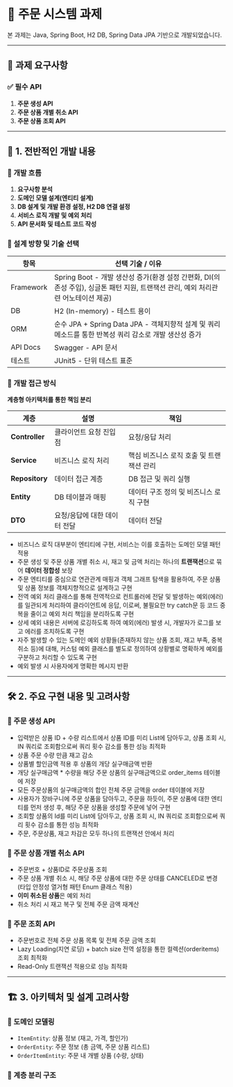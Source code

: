 # 🛒 주문 시스템 과제

본 과제는 Java, Spring Boot, H2 DB, Spring Data JPA 기반으로 개발되었습니다.

---

## 📌 과제 요구사항

### ✅ 필수 API
1. **주문 생성 API**
2. **주문 상품 개별 취소 API**
3. **주문 상품 조회 API**

---

## 🧭 1. 전반적인 개발 내용

### 🔹 개발 흐름
1. **요구사항 분석**
2. **도메인 모델 설계(엔티티 설계)**
3. **DB 설계 및 개발 환경 설정, H2 DB 연결 설정**
4. **서비스 로직 개발 및 예외 처리**
5. **API 문서화 및 테스트 코드 작성**

### 🔹 설계 방향 및 기술 선택
| 항목 | 선택 기술 / 이유 |
|------|-----------------|
| Framework | Spring Boot - 개발 생산성 증가(환경 설정 간편화, DI(의존성 주입), 싱글톤 패턴 지원, 트랜잭션 관리, 예외 처리관련 어노테이션 제공)|
| DB | H2 (In-memory) - 테스트 용이 |
| ORM | 순수 JPA + Spring Data JPA - 객체지향적 설계 및 쿼리 메소드를 통한 반복성 쿼리 감소로 개발 생산성 증가 |
| API Docs | Swagger - API 문서 |
| 테스트 | JUnit5 - 단위 테스트 표준 |

### 🔹 개발 접근 방식

**계층형 아키텍처를 통한 책임 분리**

| 계층        | 설명                       | 책임                                         |
|-------------|----------------------------|----------------------------------------------|
| **Controller** | 클라이언트 요청 진입점         | 요청/응답 처리                               |
| **Service**    | 비즈니스 로직 처리           | 핵심 비즈니스 로직 호출 및 트랜잭션 관리             |
| **Repository** | 데이터 접근 계층              | DB 접근 및 쿼리 실행                              |
| **Entity**     | DB 테이블과 매핑             | 데이터 구조 정의 및 비즈니스 로직 구현                |
| **DTO**        | 요청/응답에 대한 데이터 전달  | 데이터 전달    |

- 비즈니스 로직 대부분이 엔티티에 구현, 서비스는 이를 호출하는 도메인 모델 패턴 적용
- 주문 생성 및 주문 상품 개별 취소 시, 재고 및 금액 처리는 하나의 **트랜잭션**으로 묶어 **데이터 정합성** 보장
- 주문 엔티티를 중심으로 연관관계 매핑과 객체 그래프 탐색을 활용하여, 주문 상품 및 상품 정보를 객체지향적으로 설계하고 구현
- 전역 예외 처리 클래스를 통해 전역적으로 컨트롤러에 전달 및 발생하는 예외(에러)를 일관되게 처리하여 클라이언트에 응답, 이로써, 불필요한 try catch문 등 코드 중복을 줄이고 예외 처리 책임을 분리하도록 구현
- 상세 예외 내용은 서버에 로깅하도록 하여 예외(에러) 발생 시, 개발자가 로그를 보고 에러를 조치하도록 구현
- 자주 발생할 수 있는 도메인 예외 상황들(존재하지 않는 상품 조회, 재고 부족, 중복 취소 등)에 대해, 커스텀 예외 클래스를 별도로 정의하여 상황별로 명확하게 예외를 구분하고 처리할 수 있도록 구현
- 예외 발생 시 사용자에게 명확한 메시지 반환

---

## 🛠️ 2. 주요 구현 내용 및 고려사항

### 🔸 주문 생성 API
- 입력받은 상품 ID + 수량 리스트에서 상품 ID를 미리 List에 담아두고, 상품 조회 시, IN 쿼리로 조회함으로써 쿼리 횟수 감소를 통한 성능 최적화
- 상품 주문 수량 만큼 재고 감소
- 상품별 할인금액 적용 후 상품의 개당 실구매금액 반환
- 개당 실구매금액 * 수량을 해당 주문 상품의 실구매금액으로 order_items 테이블에 저장
- 모든 주문상품의 실구매금액의 합인 전체 주문 금액을 order 테이블에 저장
- 사용자가 장바구니에 주문 상품을 담아두고, 주문을 하듯이, 주문 상품에 대한 엔티티를 먼저 생성 후, 해당 주문 상품을 생성할 주문에 넣어 구현
- 조회할 상품의 Id를 미리 List에 담아두고, 상품 조회 시, IN 쿼리로 조회함으로써 쿼리 횟수 감소를 통한 성능 최적화
- 주문, 주문상품, 재고 차감은 모두 하나의 트랜잭션 안에서 처리

### 🔸 주문 상품 개별 취소 API
- 주문번호 + 상품ID로 주문상품 조회
- 주문 상품 개별 취소 시, 해당 주문 상품에 대한 주문 상태를 CANCELED로 변경 (타입 안정성 열거형 패턴 Enum 클래스 적용)
- **이미 취소된 상품**은 예외 처리
- 취소 처리 시 재고 복구 및 전체 주문 금액 재계산

### 🔸 주문 조회 API
- 주문번호로 전체 주문 상품 목록 및 전체 주문 금액 조회
- Lazy Loading(지연 로딩) + batch size 전역 설정을 통한 컬렉션(orderitems) 조회 최적화
- Read-Only 트랜잭션 적용으로 성능 최적화

---

## 🏗️ 3. 아키텍처 및 설계 고려사항

### 🔹 도메인 모델링
- `ItemEntity`: 상품 정보 (재고, 가격, 할인가)
- `OrderEntity`: 주문 정보 (총 금액, 주문 상품 리스트)
- `OrderItemEntity`: 주문 내 개별 상품 (수량, 상태)

### 🔹 계층 분리 구조

